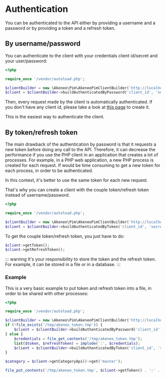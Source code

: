 # Authentication

You can be authenticated to the API either by providing a username and a password or by providing a token and a refresh token.

## By username/password

You can authenticate to the client with your credentials client id/secret and your user/password:

```php
<?php

require_once '/vendor/autoload.php';

$clientBuilder = new \Akeneo\Pim\AkeneoPimClientBuilder('http://localhost/');
$client = $clientBuilder->buildAuthenticatedByPassword('client_id', 'secret', 'admin', 'admin');
```

Then, every request made by the client is automatically authenticated.
If you don't have any client id, please take a look at [this page](/documentation/security.html#authentication) to create it.

This is the easiest way to authenticate the client.

## By token/refresh token

The main drawback of the authentication by password is that it requests a new token before doing any call to the API. Therefore, it can decrease the performance if you use the PHP client in an application that creates a lot of processes.
For example, in a PHP web application, a new PHP process is created for each request. If would be time consuming to get a new token for each process, in order to be authenticated.

In this context, it's better to use the same token for each new request.

That's why you can create a client with the couple token/refresh token instead of username/password.

```php
<?php

require_once '/vendor/autoload.php';

$clientBuilder = new \Akeneo\Pim\AkeneoPimClientBuilder('http://localhost/');
$client = $clientBuilder->buildAuthenticatedByToken('client_id', 'secret', 'token', 'refresh_token');
```

To get the couple token/refresh token, you just have to do:
```php
$client->getToken();
$client->getRefreshToken();
```

::: warning
It's your responsibility to store the token and the refresh token.
For example, it can be stored in a file or in a database.
:::

### Example

This is a very basic example to put token and refresh token into a file, in order to be shared with other processes:

```php
<?php

require_once '/vendor/autoload.php';

$clientBuilder = new \Akeneo\Pim\AkeneoPimClientBuilder('http://localhost/');
if (!file_exists('/tmp/akeneo_token.tmp')) {
    $client = $clientBuilder->buildAuthenticatedByPassword('client_id', 'secret', 'admin', 'admin');
} else {
    $credentials = file_get_contents('/tmp/akeneo_token.tmp');
    list($token, $refreshToken) = implode(':', $credentials);
    $client = $clientBuilder->buildAuthenticatedByToken('client_id', 'secret', $token, $refreshToken);
}

$category = $client->getCategoryApi()->get('master');

file_put_contents('/tmp/akeneo_token.tmp', $client->getToken() . ':' . $client->getRefreshToken());
```
